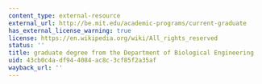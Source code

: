 ```yaml
---
content_type: external-resource
external_url: http://be.mit.edu/academic-programs/current-graduate
has_external_license_warning: true
license: https://en.wikipedia.org/wiki/All_rights_reserved
status: ''
title: graduate degree from the Department of Biological Engineering
uid: 43cb0c4a-df94-4084-ac8c-3cf85f2a35af
wayback_url: ''
---
```

